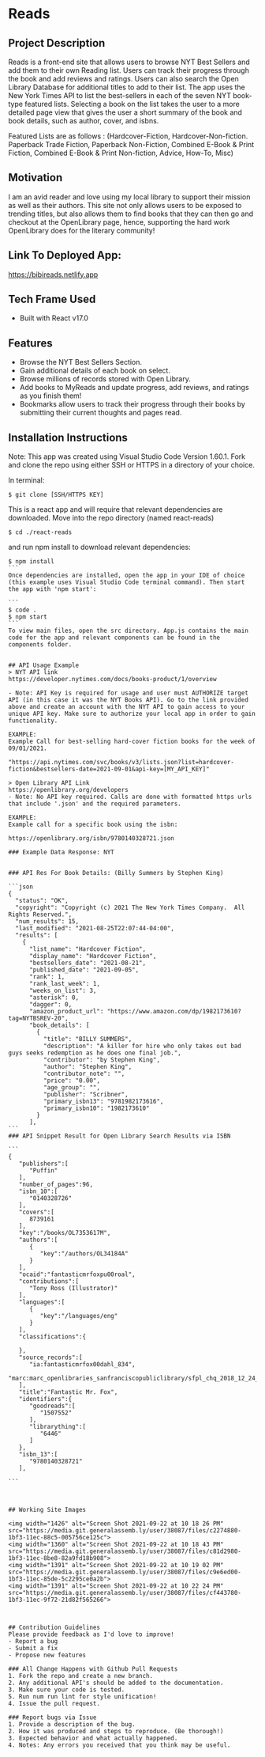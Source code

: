 # Reads
## Project Description 
Reads is a front-end site that allows users to browse NYT Best Sellers and add them to their own Reading list. Users can track their progress through the book and add reviews and ratings. Users can also search the Open Library Database for additional titles to add to their list. The app uses the New York Times API to list the best-sellers in each of the seven NYT book-type featured lists. Selecting a book on the list takes the user to a more detailed page view that gives the user a short summary of the book and book details, such as author, cover, and isbns. 

Featured Lists are as follows : (Hardcover-Fiction, Hardcover-Non-fiction. Paperback Trade Fiction, Paperback Non-Fiction, Combined E-Book & Print Fiction, Combined E-Book & Print Non-fiction, Advice, How-To, Misc)

## Motivation 
I am an avid reader and love using my local library to support their mission as well as their authors. This site not only allows users to be exposed to trending titles, but also allows them to find books that they can then go and checkout at the OpenLibrary page, hence, supporting the hard work OpenLibrary does for the literary community!

## Link To Deployed App: 
https://bibireads.netlify.app

## Tech Frame Used
- Built with React v17.0

## Features
- Browse the NYT Best Sellers Section.
- Gain additional details of each book on select.
- Browse millions of records stored with Open Library.
- Add books to MyReads and update progress, add reviews, and ratings as you finish them!
- Bookmarks allow users to track their progress through their books by submitting their current thoughts and pages read.

## Installation Instructions
Note: This app was created using Visual Studio Code Version 1.60.1. 
Fork and clone the repo using either SSH or HTTPS in a directory of your choice.

In terminal:
```
$ git clone [SSH/HTTPS KEY]
```
This is a react app and will require that relevant dependencies are downloaded. Move into the repo directory (named react-reads)

```
$ cd ./react-reads
````
and run npm install to download relevant dependencies:

````
$ npm install
```
Once dependencies are installed, open the app in your IDE of choice (this example uses Visual Studio Code terminal command). Then start the app with 'npm start': 

```
$ code . 
$ npm start
```
To view main files, open the src directory. App.js contains the main code for the app and relevant components can be found in the components folder. 


## API Usage Example 
> NYT API link
https://developer.nytimes.com/docs/books-product/1/overview

- Note: API Key is required for usage and user must AUTHORIZE target API (in this case it was the NYT Books API). Go to the link provided above and create an account with the NYT API to gain access to your unique API key. Make sure to authorize your local app in order to gain functionality.

EXAMPLE: 
Example Call for best-selling hard-cover fiction books for the week of 09/01/2021.

"https://api.nytimes.com/svc/books/v3/lists.json?list=hardcover-fiction&bestsellers-date=2021-09-01&api-key=[MY_API_KEY]"

> Open Library API Link 
https://openlibrary.org/developers
- Note: No API key required. Calls are done with formatted https urls that include '.json' and the required parameters.

EXAMPLE: 
Example call for a specific book using the isbn: 

https://openlibrary.org/isbn/9780140328721.json

### Example Data Response: NYT


### API Res For Book Details: (Billy Summers by Stephen King) 

```json
{
  "status": "OK",
  "copyright": "Copyright (c) 2021 The New York Times Company.  All Rights Reserved.",
  "num_results": 15,
  "last_modified": "2021-08-25T22:07:44-04:00",
  "results": [
    {
      "list_name": "Hardcover Fiction",
      "display_name": "Hardcover Fiction",
      "bestsellers_date": "2021-08-21",
      "published_date": "2021-09-05",
      "rank": 1,
      "rank_last_week": 1,
      "weeks_on_list": 3,
      "asterisk": 0,
      "dagger": 0,
      "amazon_product_url": "https://www.amazon.com/dp/1982173610?tag=NYTBSREV-20",
      "book_details": [
        {
          "title": "BILLY SUMMERS",
          "description": "A killer for hire who only takes out bad guys seeks redemption as he does one final job.",
          "contributor": "by Stephen King",
          "author": "Stephen King",
          "contributor_note": "",
          "price": "0.00",
          "age_group": "",
          "publisher": "Scribner",
          "primary_isbn13": "9781982173616",
          "primary_isbn10": "1982173610"
        }
      ],
```
### API Snippet Result for Open Library Search Results via ISBN 

```
{
   "publishers":[
      "Puffin"
   ],
   "number_of_pages":96,
   "isbn_10":[
      "0140328726"
   ],
   "covers":[
      8739161
   ],
   "key":"/books/OL7353617M",
   "authors":[
      {
         "key":"/authors/OL34184A"
      }
   ],
   "ocaid":"fantasticmrfoxpu00roal",
   "contributions":[
      "Tony Ross (Illustrator)"
   ],
   "languages":[
      {
         "key":"/languages/eng"
      }
   ],
   "classifications":{
      
   },
   "source_records":[
      "ia:fantasticmrfox00dahl_834",
      "marc:marc_openlibraries_sanfranciscopubliclibrary/sfpl_chq_2018_12_24_run02.mrc:85081404:4525"
   ],
   "title":"Fantastic Mr. Fox",
   "identifiers":{
      "goodreads":[
         "1507552"
      ],
      "librarything":[
         "6446"
      ]
   },
   "isbn_13":[
      "9780140328721"
   ],

```



## Working Site Images

<img width="1426" alt="Screen Shot 2021-09-22 at 10 18 26 PM" src="https://media.git.generalassemb.ly/user/38087/files/c2274880-1bf3-11ec-88c5-005756ce125c">
<img width="1360" alt="Screen Shot 2021-09-22 at 10 18 43 PM" src="https://media.git.generalassemb.ly/user/38087/files/c81d2980-1bf3-11ec-8be8-82a9fd18b908">
<img width="1391" alt="Screen Shot 2021-09-22 at 10 19 02 PM" src="https://media.git.generalassemb.ly/user/38087/files/c9e6ed00-1bf3-11ec-85de-5c2295ce0a2b">
<img width="1391" alt="Screen Shot 2021-09-22 at 10 22 24 PM" src="https://media.git.generalassemb.ly/user/38087/files/cf443780-1bf3-11ec-9f72-21d82f565266">



## Contribution Guidelines
Please provide feedback as I'd love to improve!
- Report a bug
- Submit a fix
- Propose new features

### All Change Happens with Github Pull Requests
1. Fork the repo and create a new branch.
2. Any additional API's should be added to the documentation.
3. Make sure your code is tested.
5. Run num run lint for style unification!
4. Issue the pull request.

### Report bugs via Issue
1. Provide a description of the bug.
2. How it was produced and steps to reproduce. (Be thorough!)
3. Expected behavior and what actually happened.
4. Notes: Any errors you received that you think may be useful.
